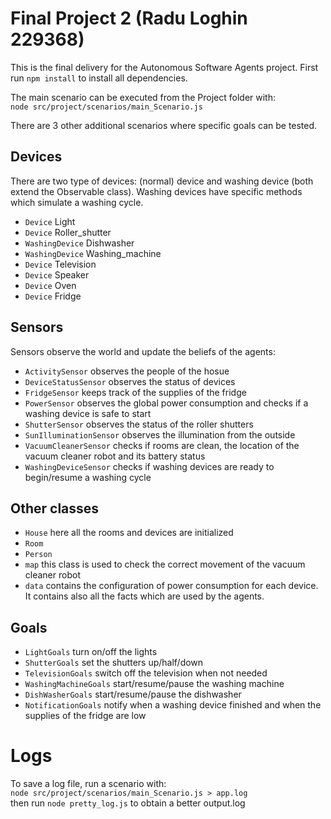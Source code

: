 # Final Project 2 (Radu Loghin 229368)
This is the final delivery for the Autonomous Software Agents project. 
First run ```npm install``` to install all dependencies.  

The main scenario can be executed from the Project folder with:  
```node src/project/scenarios/main_Scenario.js ```  

There are 3 other additional scenarios where specific goals can be tested.

## Devices
There are two type of devices: (normal) device and washing device (both extend the Observable class). Washing devices have specific methods which simulate a washing cycle.
* ```Device``` Light
* ```Device``` Roller_shutter
* ```WashingDevice``` Dishwasher
* ```WashingDevice``` Washing_machine
* ```Device``` Television
* ```Device``` Speaker
* ```Device``` Oven
* ```Device``` Fridge

## Sensors
Sensors observe the world and update the beliefs of the agents:
* ```ActivitySensor``` observes the people of the hosue
* ```DeviceStatusSensor``` observes the status of devices
* ```FridgeSensor``` keeps track of the supplies of the fridge
* ```PowerSensor``` observes the global power consumption and checks if a washing device is safe to start
* ```ShutterSensor``` observes the status of the roller shutters
* ```SunIlluminationSensor``` observes the illumination from the outside 
* ```VacuumCleanerSensor``` checks if rooms are clean, the location of the vacuum cleaner robot and its battery status
* ```WashingDeviceSensor``` checks if washing devices are ready to begin/resume a washing cycle

## Other classes
* ```House``` here all the rooms and devices are initialized 
* ```Room``` 
* ```Person```
* ```map``` this class is used to check the correct movement of the vacuum cleaner robot
* ```data``` contains the configuration of power consumption for each device. It contains also all the facts which are used by the agents.

## Goals
* ```LightGoals``` turn on/off the lights
* ```ShutterGoals``` set the shutters up/half/down
* ```TelevisionGoals``` switch off the television when not needed
* ```WashingMachineGoals``` start/resume/pause the washing machine
* ```DishWasherGoals``` start/resume/pause the dishwasher
* ```NotificationGoals``` notify when a washing device finished and when the supplies of the fridge are low


# Logs
To save a log file, run a scenario with:  
```node src/project/scenarios/main_Scenario.js > app.log```  
then run ```node pretty_log.js``` to obtain a better output.log